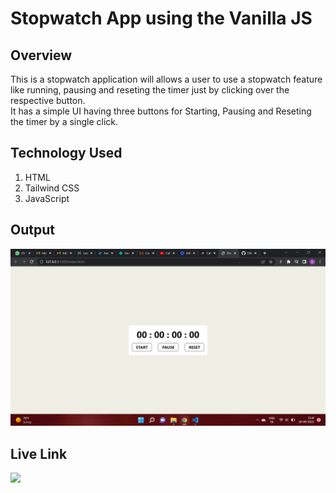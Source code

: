 # **Stopwatch App using the Vanilla JS**
## **Overview**
This is a stopwatch application will allows a user to use a stopwatch feature like running, pausing and reseting the timer just by clicking over the respective button.<br>
It has a simple UI having three buttons for Starting, Pausing and Reseting the timer by a single click.

## **Technology Used**
1. HTML
2. Tailwind CSS
3. JavaScript

## **Output**
![output](./final-output.png)

## **Live Link**
<a href="https://stopwatch-harvi.netlify.app"> <img src="https://img.shields.io/badge/-Live%20Link-red"> </a>